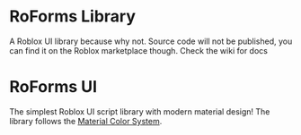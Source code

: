 # RoForms Library
A Roblox UI library because why not. Source code will not be published, you can find it on the Roblox marketplace though. Check the wiki for docs

# RoForms UI
The simplest Roblox UI script library with modern material design!
The library follows the [Material Color System](https://material.io/design/color/the-color-system.html).
